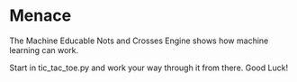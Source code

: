 # Menace

The Machine Educable Nots and Crosses Engine shows how machine learning can work.

Start in tic_tac_toe.py and work your way through it from there. Good Luck!
